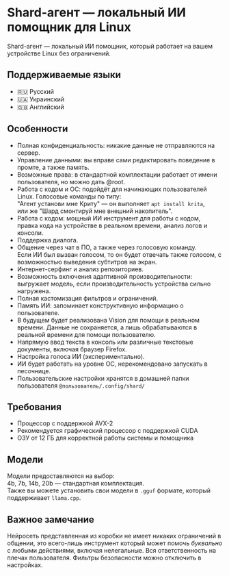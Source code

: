 # Shard-агент — локальный ИИ помощник для Linux

Shard-агент — локальный ИИ помощник, который работает на вашем устройстве Linux без ограничений.

## Поддерживаемые языки

- 🇷🇺 Русский 
- 🇺🇦 Украинский 
- 🇬🇧 Английский 

## Особенности

- Полная конфиденциальность: никакие данные не отправляются на сервер.
- Управление данными: вы вправе сами редактировать поведение в промте, а также память.
- Возможные права: в стандартной комплектации работает от имени пользователя, но можно дать @root.
- Работа с кодом и ОС: подойдёт для начинающих пользователей Linux. Голосовые команды по типу:  
  "Агент установи мне Криту" — он выполняет `apt install krita`,  
  или же "Шард смонтируй мне внешний накопитель".
- Работа с кодом: мощный ИИ инструмент для работы с кодом, правка кода на устройстве в реальном времени, анализ логов и консоли.
- Поддержка диалога.
- Общение через чат в ПО, а также через голосовую команду.  
  Если ИИ был вызван голосом, то он будет отвечать также голосом, с возможностью выведения субтитров на экран.
- Интернет-серфинг и анализ репозиториев.
- Возможность включения адаптивной производительности: выгружает модель, если производительность устройства сильно нагружена.
- Полная кастомизация фильтров и ограничений.
- Память ИИ: запоминает конструктивную информацию о пользователе.
- В будущем будет реализована Vision для помощи в реальном времени. Данные не сохраняется, а лишь обрабатываются в реальной времени для помощи пользователю.
- Напрямую ввод текста в консоль или различные текстовые документы, включая браузер Firefox.
- Настройка голоса ИИ (экспериментально).
- ИИ будет работать на уровне ОС, нерекомендовано запускать в песочнице.
- Пользовательские настройки хранятся в домашней папки пользователя `@пользователь/.config/shard/`

## Требования

- Процессор с поддержкой AVX-2
- Рекомендуется графический процессор с поддержкой CUDA
- ОЗУ от 12 ГБ для корректной работы системы и помощника

## Модели

Модели предоставляются на выбор:  
4b, 7b, 14b, 20b — стандартная комплектация.  
Также вы можете установить свои модели в `.gguf` формате, который поддерживает `llama.cpp`.

## Важное замечание

Нейросеть представленная из коробки не имеет никаких ограничений в общении, это всего-лишь инструмент который может помочь _буквально_ с любыми действиями, включая нелегальные. Вся ответственность на плечах пользователя. Фильтры безопасности можно отключить в настройках.